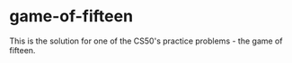 # game-of-fifteen
This is the solution for one of the CS50's practice problems - the game of fifteen.
